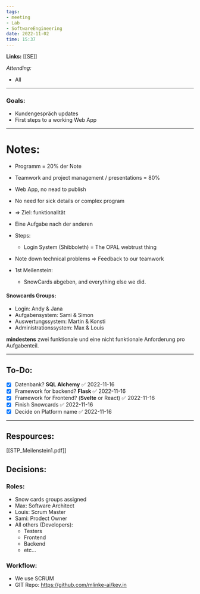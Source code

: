 ```yaml
---
tags:
- meeting
- Lab
- SoftwareEngineering
date: 2022-11-02
time: 15:37
---
```


**Links:**  [[SE]]

*Attending:*
- All

---
### Goals:
- Kundengespräch updates
- First steps to a working Web App

---
# Notes:

- Programm = 20% der Note
- Teamwork and project management / presentations = 80%
- Web App, no nead to publish
- No need for sick details or complex program
- => Ziel: funktionalität
- Eine Aufgabe nach der anderen
- Steps:
	- Login System (Shibboleth) = The OPAL webtrust thing
- Note down technical problems => Feedback to our teamwork

- 1st Meilenstein:
	- SnowCards abgeben, and everything else we did.

#### Snowcards Groups:
- Login: Andy & Jana
- Aufgabensystem: Sami & Simon
- Auswertungssystem: Martin & Konsti
- Administrationssystem: Max & Louis

**mindestens** zwei funktionale und eine nicht funktionale Anforderung pro Aufgabenteil.

---
## To-Do:

- [x] Datenbank? **SQL Alchemy** ✅ 2022-11-16
- [x] Framework for backend? **Flask** ✅ 2022-11-16
- [x] Framework for Frontend? (**Svelte** or React) ✅ 2022-11-16
- [x] Finish Snowcards ✅ 2022-11-16
- [x] Decide on Platform name ✅ 2022-11-16

---
## Respources:

[[STP_Meilenstein1.pdf]]

## Decisions:

### Roles:

- Snow cards groups assigned
- Max: Software Architect
- Louis: Scrum Master
- Sami: Prodect Owner
- All others (Developers):
	- Testers
	- Frontend
	- Backend
	- etc...


### Workflow:

- We use SCRUM
- GIT Repo: https://github.com/mlinke-ai/kev.in

